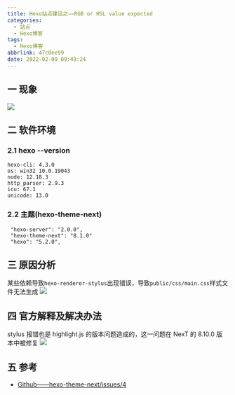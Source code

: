 ```yaml
---
title: Hexo站点建设之——RGB or HSL value expected
categories:
  - 站点
  - Hexo博客
tags:
  - Hexo博客
abbrlink: 47c0ee99
date: 2022-02-09 09:49:24
---
```

## 一 现象

![][1]

<!--more-->

## 二 软件环境

### 2.1 hexo --version

```
hexo-cli: 4.3.0
os: win32 10.0.19043
node: 12.18.3
http_parser: 2.9.3
icu: 67.1
unicode: 13.0
```

### 2.2 主题(hexo-theme-next)

```
 "hexo-server": "2.0.0",
 "hexo-theme-next": "8.1.0"
 "hexo": "5.2.0",
```

## 三 原因分析

某些依赖导致`hexo-renderer-stylus`出现错误，导致`public/css/main.css`样式文件无法生成
![][2]

## 四 官方解释及解决办法

stylus 报错也是 highlight.js 的版本问题造成的，这一问题在 NexT 的 8.10.0 版本中被修复
![][3]

## 五 参考

* [Github——hexo-theme-next/issues/4](https://github.com/next-theme/hexo-theme-next/issues/4)


[1]:https://cdn.jsdelivr.net/gh/PGzxc/CDN@master/blog-hexo/hexo-error-rgb-expected.png
[2]:https://cdn.jsdelivr.net/gh/PGzxc/CDN@master/blog-hexo/hexo-error-public-main-none.png
[3]:https://cdn.jsdelivr.net/gh/PGzxc/CDN@master/blog-hexo/hexo-error-reason-stylus.png